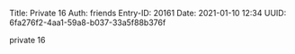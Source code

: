 Title: Private 16
Auth: friends
Entry-ID: 20161
Date: 2021-01-10 12:34
UUID: 6fa276f2-4aa1-59a8-b037-33a5f88b376f

private 16
